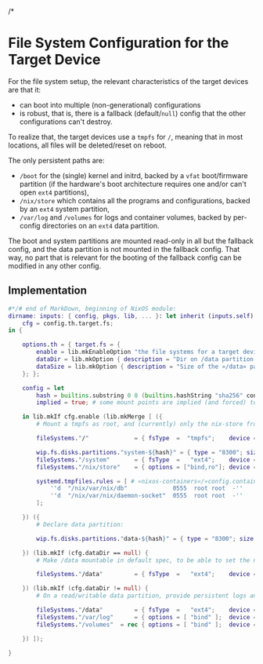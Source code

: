 /*

# File System Configuration for the Target Device

For the file system setup, the relevant characteristics of the target devices are that it:
* can boot into multiple (non-generational) configurations
* is robust, that is, there is a fallback (default/`null`) config that the other configurations can't destroy.

To realize that, the target devices use a `tmpfs` for `/`, meaning that in most locations, all files will be deleted/reset on reboot.

The only persistent paths are:
* `/boot` for the (single) kernel and initrd, backed by a `vfat` boot/firmware partition (if the hardware's boot architecture requires one and/or can't open `ext4` partitions),
* `/nix/store` which contains all the programs and configurations, backed by an `ext4` system partition,
* `/var/log` and `/volumes` for logs and container volumes, backed by per-config directories on an `ext4` data partition.

The boot and system partitions are mounted read-only in all but the fallback config, and the data partition is not mounted in the fallback config.
That way, no part that is relevant for the booting of the fallback config can be modified in any other config.


## Implementation

```nix
#*/# end of MarkDown, beginning of NixOS module:
dirname: inputs: { config, pkgs, lib, ... }: let inherit (inputs.self) lib; in let
    cfg = config.th.target.fs;
in {

    options.th = { target.fs = {
        enable = lib.mkEnableOption "the file systems for a target device";
        dataDir = lib.mkOption { description = "Dir on /data partition that on which logs and volumes are stored. /data part won't be mounted if »null«."; type = lib.types.nullOr lib.types.str; default = null; };
        dataSize = lib.mkOption { description = "Size of the »/data« partition."; type = lib.types.str; default = "2G"; };
    }; };

    config = let
        hash = builtins.substring 0 8 (builtins.hashString "sha256" config.networking.hostName);
        implied = true; # some mount points are implied (and forced) to be »neededForBoot« in »specialArgs.utils.pathsNeededForBoot« (this marks those here)

    in lib.mkIf cfg.enable (lib.mkMerge [ ({
        # Mount a tmpfs as root, and (currently) only the nix-store from a read-only system partition:

        fileSystems."/"             = { fsType  =  "tmpfs";    device = "tmpfs"; neededForBoot = implied; options = [ "mode=755" ]; };

        wip.fs.disks.partitions."system-${hash}" = { type = "8300"; size = null; order = 500; };
        fileSystems."/system"       = { fsType  =   "ext4";    device = "/dev/disk/by-partlabel/system-${hash}"; neededForBoot = true; options = [ "noatime" "ro" ]; formatOptions = "-O inline_data -E nodiscard -F"; };
        fileSystems."/nix/store"    = { options = ["bind,ro"]; device = "/system/nix/store"; neededForBoot = implied; };

        systemd.tmpfiles.rules = [ # »nixos-containers«/»config.containers« expect these to exist and fail to start without
            ''d  "/nix/var/nix/db"             0555  root root  -''
            ''d  "/nix/var/nix/daemon-socket"  0555  root root  -''
        ];

    }) ({
        # Declare data partition:

        wip.fs.disks.partitions."data-${hash}" = { type = "8300"; size = cfg.dataSize; order = 1000; };

    }) (lib.mkIf (cfg.dataDir == null) {
        # Make /data mountable in default spec, to be able to set the next-specialisation marker:

        fileSystems."/data"         = { fsType  =   "ext4";    device = "/dev/disk/by-partlabel/data-${hash}"; neededForBoot = false; options = [ "noatime" "noauto" "nofail" ]; formatOptions = "-O inline_data -E nodiscard -F"; };

    }) (lib.mkIf (cfg.dataDir != null) {
        # On a read/writable data partition, provide persistent logs and container volume storage separately for each spec:

        fileSystems."/data"         = { fsType  =   "ext4";    device = "/dev/disk/by-partlabel/data-${hash}"; neededForBoot = true; options = [ "noatime" ]; };
        fileSystems."/var/log"      = { options = [ "bind" ];  device = "/data/by-config/${cfg.dataDir}/log"; neededForBoot = implied; };
        fileSystems."/volumes"  = rec { options = [ "bind" ];  device = "/data/by-config/${cfg.dataDir}/volumes"; neededForBoot = false; preMountCommands = "mkdir -p -- ${lib.escapeShellArg device}"; };

    }) ]);

}

